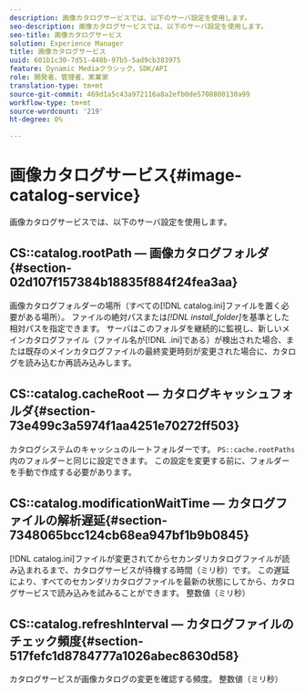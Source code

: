 ```yaml
---
description: 画像カタログサービスでは、以下のサーバ設定を使用します。
seo-description: 画像カタログサービスでは、以下のサーバ設定を使用します。
seo-title: 画像カタログサービス
solution: Experience Manager
title: 画像カタログサービス
uuid: 601b1c30-7d51-448b-97b5-5ad9cb383975
feature: Dynamic Mediaクラシック，SDK/API
role: 開発者、管理者、実業家
translation-type: tm+mt
source-git-commit: 469d1a5c43a972116a8a2efb0de5708800130a99
workflow-type: tm+mt
source-wordcount: '219'
ht-degree: 0%

---
```



# 画像カタログサービス{#image-catalog-service}

画像カタログサービスでは、以下のサーバ設定を使用します。

## CS::catalog.rootPath — 画像カタログフォルダ{#section-02d107f157384b18835f884f24fea3aa}

画像カタログフォルダーの場所（すべての[!DNL catalog.ini]ファイルを置く必要がある場所）。 ファイルの絶対パスまたは&#x200B;*[!DNL install_folder]*&#x200B;を基準とした相対パスを指定できます。 サーバはこのフォルダを継続的に監視し、新しいメインカタログファイル（ファイル名が[!DNL .ini]である）が検出された場合、または既存のメインカタログファイルの最終変更時刻が変更された場合に、カタログを読み込むか再読み込みします。

## CS::catalog.cacheRoot — カタログキャッシュフォルダ{#section-73e499c3a5974f1aa4251e70272ff503}

カタログシステムのキャッシュのルートフォルダーです。 `PS::cache.rootPaths`内のフォルダーと同じに設定できます。 この設定を変更する前に、フォルダーを手動で作成する必要があります。

## CS::catalog.modificationWaitTime — カタログファイルの解析遅延{#section-7348065bcc124cb68ea947bf1b9b0845}

[!DNL catalog.ini]ファイルが変更されてからセカンダリカタログファイルが読み込まれるまで、カタログサービスが待機する時間（ミリ秒）です。 この遅延により、すべてのセカンダリカタログファイルを最新の状態にしてから、カタログサービスで読み込みを試みることができます。 整数値（ミリ秒）

## CS::catalog.refreshInterval — カタログファイルのチェック頻度{#section-517fefc1d8784777a1026abec8630d58}

カタログサービスが画像カタログの変更を確認する頻度。 整数値（ミリ秒）

